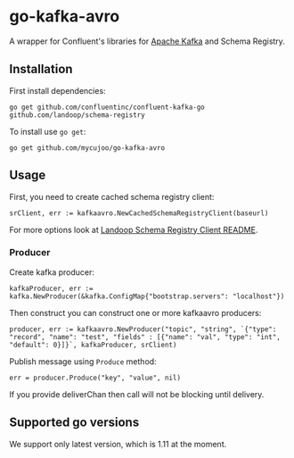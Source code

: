 # go-kafka-avro

A wrapper for Confluent's libraries for [Apache Kafka](http://kafka.apache.org/) and Schema Registry.

## Installation

First install dependencies:

	go get github.com/confluentinc/confluent-kafka-go github.com/landoop/schema-registry

To install use `go get`:
	
	go get github.com/mycujoo/go-kafka-avro
	
	
## Usage

First, you need to create cached schema registry client:

	srClient, err := kafkaavro.NewCachedSchemaRegistryClient(baseurl)
	
For more options look at [Landoop Schema Registry Client README](https://github.com/Landoop/schema-registry#client).

### Producer

Create kafka producer:

	kafkaProducer, err := kafka.NewProducer(&kafka.ConfigMap{"bootstrap.servers": "localhost"})
	
Then construct you can construct one or more kafkaavro producers:

	producer, err := kafkaavro.NewProducer("topic", "string", `{"type": "record", "name": "test", "fields" : [{"name": "val", "type": "int", "default": 0}]}`, kafkaProducer, srClient)
	
Publish message using `Produce` method:

	err = producer.Produce("key", "value", nil)
	
If you provide deliverChan then call will not be blocking until delivery.
	
## Supported go versions

We support only latest version, which is 1.11 at the moment.
